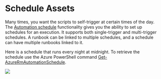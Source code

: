 # Schedule Assets  

Many times, you want the scripts to self-trigger at certain times of the day. The [Automation schedule](https://azure.microsoft.com/en-us/documentation/articles/automation-schedules/) functionality gives you the ability to set up schedules for an execution. It supports both single-trigger and multi-trigger schedules. A runbook can be linked to multiple schedules, and a schedule can have multiple runbooks linked to it.

Here is a schedule that runs every night at midnight. To retrieve the schedule use the Azure PowerShell command [Get-AzureRmAutomationSchedule](https://msdn.microsoft.com/en-us/library/mt603733.aspx).

![](../../Linked_Image_Files/1.4.3.png)
